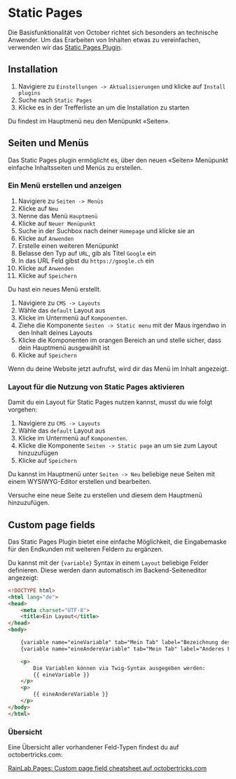 # Static Pages

Die Basisfunktionalität von October richtet sich besonders an technische Anwender. Um das Erarbeiten von Inhalten etwas zu vereinfachen, verwenden wir das [Static Pages Plugin](https://octobercms.com/plugin/rainlab-pages).

## Installation

1. Navigiere zu `Einstellungen -> Aktualisierungen` und klicke auf `Install plugins`
1. Suche nach `Static Pages`
1. Klicke es in der Trefferliste an um die Installation zu starten

Du findest im Hauptmenü neu den Menüpunkt «Seiten».


## Seiten und Menüs

Das Static Pages plugin ermöglicht es, über den neuen «Seiten» Menüpunkt einfache Inhaltsseiten und Menüs zu erstellen.


### Ein Menü erstellen und anzeigen

1. Navigiere zu `Seiten -> Menüs`
1. Klicke auf `Neu`
1. Nenne das Menü `Hauptmenü`
1. Klicke auf `Neuer Menüpunkt`
1. Suche in der Suchbox nach deiner `Homepage` und klicke sie an
1. Klicke auf `Anwenden`
1. Erstelle einen weiteren Menüpunkt
1. Belasse den Typ auf `URL`, gib als Titel `Google` ein
1. In das URL Feld gibst du `https://google.ch` ein
1. Klicke auf `Anwenden`
1. Klicke auf `Speichern`

Du hast ein neues Menü erstellt.

1. Navigiere zu `CMS -> Layouts`
1. Wähle das `default` Layout aus
1. Klicke im Untermenü auf `Komponenten`.
1. Ziehe die Komponente `Seiten -> Static menu` mit der Maus irgendwo in den Inhalt deines Layouts
1. Klicke die Komponenten im orangen Bereich an und stelle sicher, dass dein Hauptmenü ausgewählt ist
1. Klicke auf `Speichern`

Wenn du deine Website jetzt aufrufst, wird dir das Menü im Inhalt angezeigt.

### Layout für die Nutzung von Static Pages aktivieren

Damit du ein Layout für Static Pages nutzen kannst, musst du wie folgt vorgehen:

1. Navigiere zu `CMS -> Layouts`
1. Wähle das `default` Layout aus
1. Klicke im Untermenü auf `Komponenten`.
1. Klicke die Komponente `Seiten -> Static page` an um sie zum Layout hinzuzufügen
1. Klicke auf `Speichern`

Du kannst im Hauptmenü unter `Seiten -> Neu` beliebige neue Seiten mit einem WYSIWYG-Editor erstellen und bearbeiten.

Versuche eine neue Seite zu erstellen und diesem dem Hauptmenü hinzuzufügen.

## Custom page fields

Das Static Pages Plugin bietet eine einfache Möglichkeit, die Eingabemaske für den Endkunden mit weiteren Feldern zu ergänzen. 

Du kannst mit der `{variable}` Syntax in einem `Layout` beliebige Felder definieren. Diese werden dann automatisch im Backend-Seiteneditor angezeigt:

```html
<!DOCTYPE html>
<html lang="de">
<head>
	<meta charset="UTF-8">
	<title>Ein Layout</title>
</head>
<body>

	{variable name="eineVariable" tab="Mein Tab" label="Bezeichnung des Feldes" type="text"}{/variable}
	{variable name="eineAndereVariable" tab="Mein Tab" label="Anderes Feldes" type="text"}{/variable}

	<p>
		Die Variablen können via Twig-Syntax ausgegeben werden:
		{{ eineVariable }}
	</p>
	<p>
		{{ eineAndereVariable }}
	</p>
</body>
</html>
```

### Übersicht

Eine Übersicht aller vorhandener Feld-Typen findest du auf octobertricks.com:

[RainLab.Pages: Custom page field cheatsheet auf octobertricks.com](https://octobertricks.com/tricks/custom-page-field-cheatsheet)